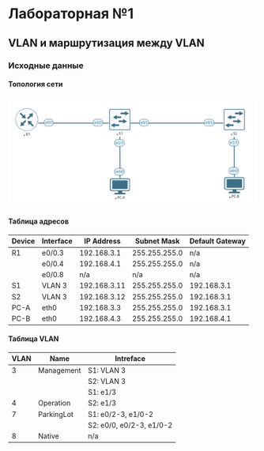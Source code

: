 # Лабораторная №1
## VLAN и маршрутизация между VLAN 

### Исходные данные
#### Топология сети
![](img/lab_01.png)

#### Таблица адресов
|Device|Interface|IP Address  |Subnet Mask  |Default Gateway|
|------|---------|------------|-------------|---------------|
|R1    |e0/0.3   |192.168.3.1 |255.255.255.0|n/a            |
|      |e0/0.4   |192.168.4.1 |255.255.255.0|n/a            |
|      |e0/0.8   |n/a         |n/a          |n/a            |
|S1    |VLAN 3   |192.168.3.11|255.255.255.0|192.168.3.1    |
|S2    |VLAN 3   |192.168.3.12|255.255.255.0|192.168.3.1    |
|PC-A  |eth0     |192.168.3.3 |255.255.255.0|192.168.3.1    |
|PC-B  |eth0     |192.168.4.3 |255.255.255.0|192.168.4.1    |


#### Таблица VLAN
|VLAN|Name      |Intreface               |
|----|----------|------------------------|
|3   |Management|S1: VLAN 3              |
|    |          |S2: VLAN 3              |
|    |          |S1: e1/3                |
|4   |Operation |S2: e1/3                |
|7   |ParkingLot|S1: e0/2-3, e1/0-2      |
|    |          |S2: e0/0, e0/2-3, e1/0-2|
|8   |Native    |n/a                     |
